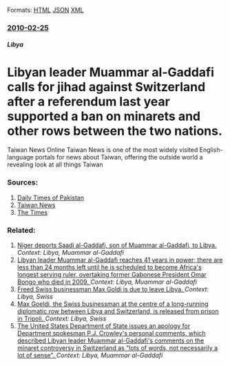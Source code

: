 
Formats: [HTML](/news/2010/02/25/libyan-leader-muammar-al-gaddafi-calls-for-jihad-against-switzerland-after-a-referendum-last-year-supported-a-ban-on-minarets-and-other-rows.html)  [JSON](/news/2010/02/25/libyan-leader-muammar-al-gaddafi-calls-for-jihad-against-switzerland-after-a-referendum-last-year-supported-a-ban-on-minarets-and-other-rows.json)  [XML](/news/2010/02/25/libyan-leader-muammar-al-gaddafi-calls-for-jihad-against-switzerland-after-a-referendum-last-year-supported-a-ban-on-minarets-and-other-rows.xml)  

### [2010-02-25](/news/2010/02/25/index.md)

##### Libya
# Libyan leader Muammar al-Gaddafi calls for jihad against Switzerland after a referendum last year supported a ban on minarets and other rows between the two nations. 

Taiwan News Online Taiwan News is one of the most widely visited English-language portals for news about Taiwan, offering the outside world a revealing look at all things Taiwan


### Sources:

1. [Daily Times of Pakistan](http://www.dailytimes.com.pk/default.asp?page=2010\02\26\story_26-2-2010_pg7_10)
2. [Taiwan News](http://www.etaiwannews.com/etn/news_content.php?id=1189557&lang=eng_news)
3. [The Times](http://www.timesonline.co.uk/tol/news/world/africa/article7042017.ece)

### Related:

1. [Niger deports Saadi al-Gaddafi, son of Muammar al-Gaddafi, to Libya. ](/news/2014/03/6/niger-deports-saadi-al-gaddafi-son-of-muammar-al-gaddafi-to-libya.md) _Context: Libya, Muammar al-Gaddafi_
2. [Libyan leader Muammar al-Gaddafi reaches 41 years in power; there are less than 24 months left until he is scheduled to become Africa's longest serving ruler, overtaking former Gabonese President Omar Bongo who died in 2009. ](/news/2011/01/16/libyan-leader-muammar-al-gaddafi-reaches-41-years-in-power-there-are-less-than-24-months-left-until-he-is-scheduled-to-become-africa-s-long.md) _Context: Libya, Muammar al-Gaddafi_
3. [Freed Swiss businessman Max Goldi is due to leave Libya. ](/news/2010/06/13/freed-swiss-businessman-max-gapldi-is-due-to-leave-libya.md) _Context: Libya, Swiss_
4. [Max Goeldi, the Swiss businessman at the centre of a long-running diplomatic row between Libya and Switzerland, is released from prison in Tripoli. ](/news/2010/06/10/max-goeldi-the-swiss-businessman-at-the-centre-of-a-long-running-diplomatic-row-between-libya-and-switzerland-is-released-from-prison-in-t.md) _Context: Libya, Swiss_
5. [The United States Department of State issues an apology for Department spokesman P.J. Crowley's personal comments, which described Libyan leader Muammar al-Gaddafi's comments on the minaret controversy in Switzerland as "lots of words, not necessarily a lot of sense". ](/news/2010/03/9/the-united-states-department-of-state-issues-an-apology-for-department-spokesman-p-j-crowley-s-personal-comments-which-described-libyan-le.md) _Context: Libya, Muammar al-Gaddafi_

